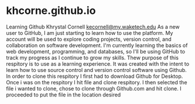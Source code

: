 # khcorne.github.io
Learning Github
Khrystal Cornell kecornell@my.waketech.edu
As a new user to GitHub, I am just starting to learn how to use the platform. My account will be used to explore coding projects, version control, and collaboration on software development. I'm currently learning the basics of web development, programming, and databases, so I'll be using GitHub to track my progress as I continue to grow my skills.
Thew purpose of this respitory is to use as a learning experience. It was created with the intent to learn how to use source control and version control software using Github.
In order to clone this respitory I first had to download Github for Desktop. Once i was on the respitory I hit file and clone respitory. I then selected the file i wanted to clone, chose to clone through Github.com and hit clone. I proceeded to put the file in the location desired